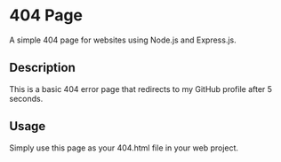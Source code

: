 # 404 Page

A simple 404 page for websites using Node.js and Express.js.

## Description

This is a basic 404 error page that redirects to my GitHub profile after 5 seconds.

## Usage

Simply use this page as your 404.html file in your web project.
